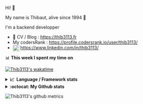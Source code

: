 Hi! 👋

My name is Thibaut, alive since 1994 🍷

I'm a backend developper

-   📝 CV / Blog : https://thib3113.fr
-   My codersRank : https://profile.codersrank.io/user/thib3113/
-   <a href="https://www.linkedin.com/in/thib3113/"><img align="left" alt="Thib3113's Linkedin" width="21px" src="https://raw.githubusercontent.com/peterthehan/peterthehan/master/assets/linkedin.svg" /></a> https://www.linkedin.com/in/thib3113/

📊 **This week I spent my time on**

[![Thib3113's wakatime](https://github-readme-stats.vercel.app/api/wakatime?username=thib3113&layout=default&theme=dracula&langs_count=6&hide_title=true&hide_border=true)](https://wakatime.com/@thib3113)

<details>
  <summary><b>📈&nbsp;&nbsp;Language&nbsp;/&nbsp;Framework stats</b></summary>
  <br/>  
  <a href='https://profile.codersrank.io/user/thib3113/'>
  <img src='http://cr-skills-chart-widget.azurewebsites.net/api/api?username=thib3113&padding=30&skills=php,batchfile,javascript,less,mysql,reactjs,scss,shell,typescript,vue'>
  </a>
</details>

<details>
  <summary><b>:octocat: My Github stats</b></summary>
  <br/>  
  
  <img src="https://github-readme-stats.vercel.app/api?username=thib3113&theme=dracula&show_icons=true&" alt="Thib3113's GitHub stats" />

<!--START_SECTION:activity-->

1. 🗣 Commented on [#1094](https://github.com/crowdsecurity/crowdsec/issues/1094) in [crowdsecurity/crowdsec](https://github.com/crowdsecurity/crowdsec)
2. ❗️ Opened issue [#1094](https://github.com/crowdsecurity/crowdsec/issues/1094) in [crowdsecurity/crowdsec](https://github.com/crowdsecurity/crowdsec)
3. 🎉 Merged PR [#75](https://github.com/thib3113/unifi-blockips-srv/pull/75) in [thib3113/unifi-blockips-srv](https://github.com/thib3113/unifi-blockips-srv)
4. 🎉 Merged PR [#262](https://github.com/thib3113/unifi-client/pull/262) in [thib3113/unifi-client](https://github.com/thib3113/unifi-client)
5. 🎉 Merged PR [#74](https://github.com/thib3113/unifi-blockips-srv/pull/74) in [thib3113/unifi-blockips-srv](https://github.com/thib3113/unifi-blockips-srv)
 <!--END_SECTION:activity-->

</details>

![Thib3113's github metrics](https://gist.githubusercontent.com/thib3113/83a96e16f8bca103f1b0e376186c66ec/raw/github-metrics.svg)

